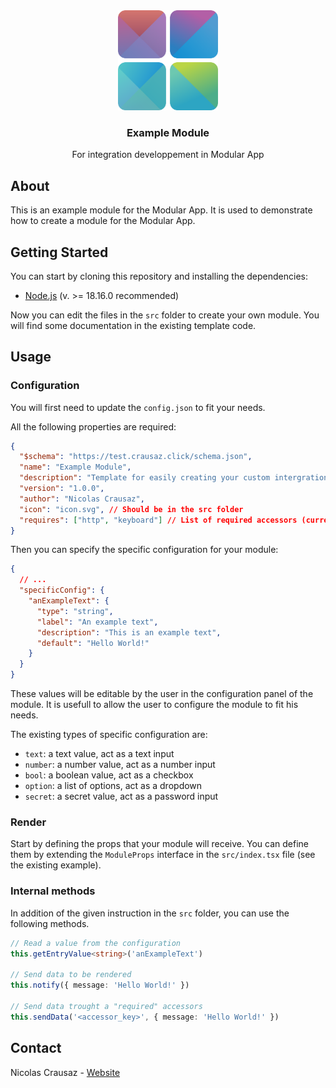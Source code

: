 <div align="center">
  <a href="https://github.com/nicrausaz/tb-modularapp">
    <img src="../../docs/logo.svg" alt="Logo" width="160" height="160">
  </a>

  <h3 align="center">Example Module</h3>
  <small></small>

  <p align="center">
    For integration developpement in Modular App
  </p>
</div>

## About

This is an example module for the Modular App. It is used to demonstrate how to create a module for the Modular App.

## Getting Started

You can start by cloning this repository and installing the dependencies:

- [Node.js](https://nodejs.org/) (v. >= 18.16.0 recommended)

Now you can edit the files in the `src` folder to create your own module. You will find some documentation in the existing template code.

## Usage

### Configuration

You will first need to update the `config.json` to fit your needs.

All the following properties are required:

```json
{
  "$schema": "https://test.crausaz.click/schema.json",
  "name": "Example Module",
  "description": "Template for easily creating your custom intergrations for the modular app",
  "version": "1.0.0",
  "author": "Nicolas Crausaz",
  "icon": "icon.svg", // Should be in the src folder
  "requires": ["http", "keyboard"] // List of required accessors (currently only http and keyboard are available)
}
```

Then you can specify the specific configuration for your module:

```json
{
  // ...
  "specificConfig": {
    "anExampleText": {
      "type": "string",
      "label": "An example text",
      "description": "This is an example text",
      "default": "Hello World!"
    }
  }
}
```

These values will be editable by the user in the configuration panel of the module. It is usefull to allow the user to configure the module to fit his needs.

The existing types of specific configuration are:

- `text`: a text value, act as a text input
- `number`: a number value, act as a number input
- `bool`: a boolean value, act as a checkbox
- `option`: a list of options, act as a dropdown
- `secret`: a secret value, act as a password input

### Render

Start by defining the props that your module will receive. You can
define them by extending the `ModuleProps` interface in the `src/index.tsx` file (see the existing example).

### Internal methods

In addition of the given instruction in the `src` folder, you can use the following methods.

```typescript
// Read a value from the configuration
this.getEntryValue<string>('anExampleText')

// Send data to be rendered
this.notify({ message: 'Hello World!' })

// Send data trought a "required" accessors
this.sendData('<accessor_key>', { message: 'Hello World!' })
```

## Contact

Nicolas Crausaz - [Website](https://crausaz.click/)
